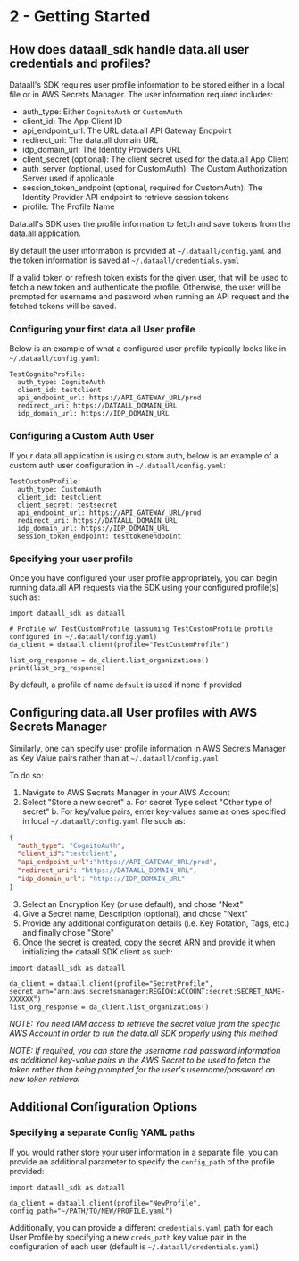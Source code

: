 
# 2 - Getting Started

## How does dataall_sdk handle data.all user credentials and profiles?

Dataall's SDK requires user profile information to be stored either in a local file or in AWS Secrets Manager. The user information required includes:

- auth_type: Either `CognitoAuth` or `CustomAuth`
- client_id: The App Client ID
- api_endpoint_url: The URL data.all API Gateway Endpoint 
- redirect_uri: The data.all domain URL
- idp_domain_url: The Identity Providers URL
- client_secret (optional): The client secret used for the data.all App Client
- auth_server (optional, used for CustomAuth): The Custom Authorization Server used if applicable
- session_token_endpoint (optional, required for CustomAuth): The Identity Provider API endpoint to retrieve session tokens
- profile:  The Profile Name

Data.all's SDK uses the profile information to fetch and save tokens from the data.all application. 

By default the user information is provided at `~/.dataall/config.yaml` and the token information is saved at `~/.dataall/credentials.yaml`

If a valid token or refresh token exists for the given user, that will be used to fetch a new token and authenticate the profile. Otherwise, the user will be prompted for username and password when running an API request and the fetched tokens will be saved.


### Configuring your first data.all User profile

Below is an example of what a configured user profile typically looks like in `~/.dataall/config.yaml`:

```
TestCognitoProfile:
  auth_type: CognitoAuth
  client_id: testclient
  api_endpoint_url: https://API_GATEWAY_URL/prod
  redirect_uri: https://DATAALL_DOMAIN_URL
  idp_domain_url: https://IDP_DOMAIN_URL
```

### Configuring a Custom Auth User

If your data.all application is using custom auth, below is an example of a custom auth user configuration in `~/.dataall/config.yaml`: 
```
TestCustomProfile:
  auth_type: CustomAuth
  client_id: testclient
  client_secret: testsecret
  api_endpoint_url: https://API_GATEWAY_URL/prod
  redirect_uri: https://DATAALL_DOMAIN_URL
  idp_domain_url: https://IDP_DOMAIN_URL
  session_token_endpoint: testtokenendpoint
```

### Specifying your user profile

Once you have configured your user profile appropriately, you can begin running data.all API requests via the SDK using your configured profile(s) such as:

  ```py3
  import dataall_sdk as dataall

  # Profile w/ TestCustomProfile (assuming TestCustomProfile profile configured in ~/.dataall/config.yaml)
  da_client = dataall.client(profile="TestCustomProfile") 

  list_org_response = da_client.list_organizations()
  print(list_org_response)
  ```

  By default, a profile of name `default` is used if none if provided



## Configuring data.all User profiles with AWS Secrets Manager

Similarly, one can specify user profile information in AWS Secrets Manager as Key Value pairs rather than at `~/.dataall/config.yaml`

To do so:
1. Navigate to AWS Secrets Manager in your AWS Account
2. Select "Store a new secret" 
    a. For secret Type select "Other type of secret"
    b. For key/value pairs, enter key-values same as ones specified in local `~/.dataall/config.yaml` file such as:
```json
{
  "auth_type": "CognitoAuth",
  "client_id":"testclient",
  "api_endpoint_url":"https://API_GATEWAY_URL/prod",
  "redirect_uri": "https://DATAALL_DOMAIN_URL",
  "idp_domain_url": "https://IDP_DOMAIN_URL"
}
```
3. Select an Encryption Key (or use default), and chose "Next"
4. Give a Secret name, Description (optional), and chose "Next"
5. Provide any additional configuration details (i.e. Key Rotation, Tags, etc.) and finally chose "Store"
6. Once the secret is created, copy the secret ARN and provide it when initializing the dataall SDK client as such:

```py3
import dataall_sdk as dataall

da_client = dataall.client(profile="SecretProfile", secret_arn="arn:aws:secretsmanager:REGION:ACCOUNT:secret:SECRET_NAME-XXXXXX") 
list_org_response = da_client.list_organizations()
```

_NOTE: You need IAM access to retrieve the secret value from the specific AWS Account in order to run the data.all SDK properly using this method._

_NOTE: If required, you can store the username nad password information as additional key-value pairs in the AWS Secret to be used to fetch the token rather than being prompted for the user's username/password on new token retrieval_



## Additional Configuration Options

### Specifying a separate Config YAML paths

If you would rather store your user information in a separate file, you can provide an additional parameter to specify the `config_path` of the profile provided:

```py3
import dataall_sdk as dataall

da_client = dataall.client(profile="NewProfile", config_path="~/PATH/TO/NEW/PROFILE.yaml") 
```

Additionally, you can provide a different `credentials.yaml` path for each User Profile by specifying a new `creds_path` key value pair in the configuration of each user (default is `~/.dataall/credentials.yaml`)
